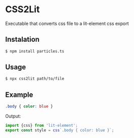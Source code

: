 # CSS2Lit

Executable that converts css file to a lit-element css export

## Instalation

  ```bash
  $ npm install particles.ts
  ```

## Usage

```bash
$ npx css2lit path/to/file
```

## Example

```css
.body { color: blue }
```

Output:

```js
import {css} from 'lit-element';
export const style = css`.body { color: blue }`;
```